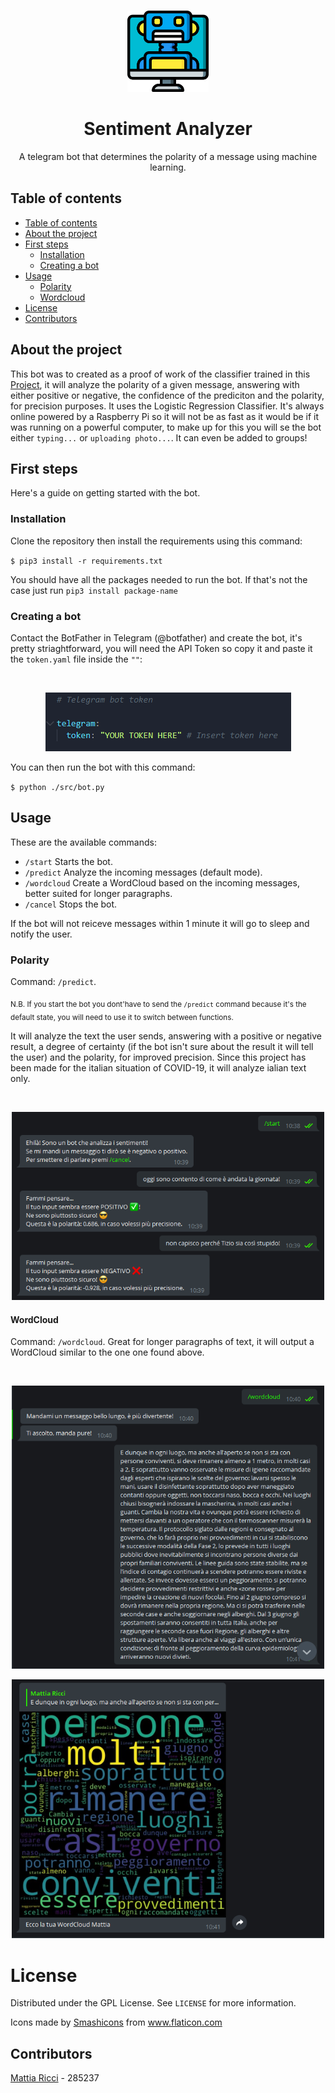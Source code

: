 <!-- PROJECT LOGO -->
  <br />
    <p align="center">
    <img src="Resources\logo.svg" alt="Logo" width="130" height="130">
  </a>
  <h1 align="center">Sentiment Analyzer</h1>
  <p align="center">
    A telegram bot that determines the polarity of a message using machine learning.
  </p>

## Table of contents

- [Table of contents](#table-of-contents)
- [About the project](#about-the-project)
- [First steps](#first-steps)
  - [Installation](#installation)
  - [Creating a bot](#creating-a-bot)
- [Usage](#usage)
  - [Polarity](#polarity)
  - [Wordcloud](#wordcloud)
- [License](#license)
- [Contributors](#contributors)

## About the project

This bot was to created as a proof of work of the classifier trained in this [Project](https://github.com/tiaringhio/COVID-19-Sentiments), it will analyze the polarity of a given message, answering with either positive or negative, the confidence of the prediciton and the polarity, for precision purposes. It uses the Logistic Regression Classifier. It's always online powered by a Raspberry Pi so it will not be as fast as it would be if it was running on a powerful computer, to make up for this you will se the bot either `typing...` or `uploading photo...`. It can even be added to groups!

## First steps

Here's a guide on getting started with the bot.

### Installation

Clone the repository then install the requirements using this command:

`$ pip3 install -r requirements.txt`

You should have all the packages needed to run the bot. If that's not the case just run `pip3 install package-name`

### Creating a bot

Contact the BotFather in Telegram (@botfather) and create the bot, it's pretty striaghtforward, you will need the API Token so copy it and paste it the `token.yaml` file inside the `""`:

<br />
    <p align="center">
    <img src="Resources\Screenshots\token info.png">

You can then run the bot with this command:

`$ python ./src/bot.py`

## Usage

These are the available commands:

- `/start` Starts the bot.
- `/predict` Analyze the incoming messages (default mode).
- `/wordcloud` Create a WordCloud based on the incoming messages, better suited for longer paragraphs.
- `/cancel` Stops the bot.

If the bot will not reiceve messages within 1 minute it will go to sleep and notify the user.

### Polarity

Command: `/predict`.

<sub>N.B. If you start the bot you dont'have to send the `/predict` command because it's the default state, you will need to use it to switch between functions. </sub>

It will analyze the text the user sends, answering with a positive or negative result, a degree of certainty (if the bot isn't sure about the result it will tell the user) and the polarity, for improved precision. Since this project has been made for the italian situation of COVID-19, it will analyze ialian text only.

<br />
    <p align="center">
    <img src="Resources\Screenshots\predict.png" width="500">

#### WordCloud

Command: `/wordcloud`.
Great for longer paragraphs of text, it will output a WordCloud similar to the one one found above.

<br />
    <p align="center">
    <img src="Resources\Screenshots\cloud1.png" width="500"><br />
    <p align="center">
    <img src="Resources\Screenshots\cloud2.png" width="500">

# License

Distributed under the GPL License. See `LICENSE` for more information.

Icons made by <a href="https://www.flaticon.com/authors/smashicons" title="Smashicons">Smashicons</a> from <a href="https://www.flaticon.com/" title="Flaticon">www.flaticon.com</a>

## Contributors

[Mattia Ricci](https://github.com/tiaringhio) - 285237
